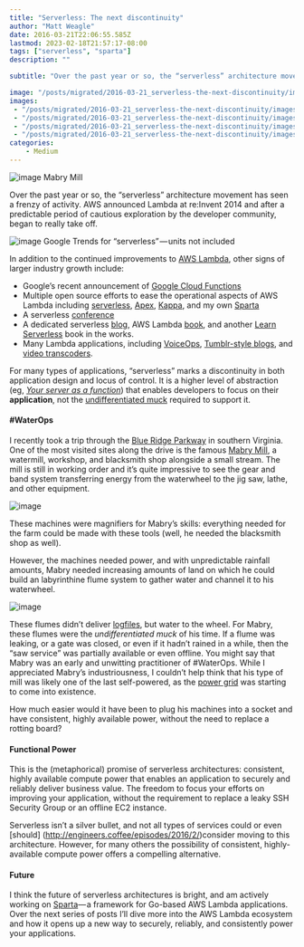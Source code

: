 ```yaml
---
title: "Serverless: The next discontinuity"
author: "Matt Weagle"
date: 2016-03-21T22:06:55.585Z
lastmod: 2023-02-18T21:57:17-08:00
tags: ["serverless", "sparta"]
description: ""

subtitle: "Over the past year or so, the “serverless” architecture movement has seen a frenzy of activity. AWS announced Lambda at re:Invent 2014 and…"

image: "/posts/migrated/2016-03-21_serverless-the-next-discontinuity/images/1.jpeg"
images:
 - "/posts/migrated/2016-03-21_serverless-the-next-discontinuity/images/1.jpeg"
 - "/posts/migrated/2016-03-21_serverless-the-next-discontinuity/images/2.png"
 - "/posts/migrated/2016-03-21_serverless-the-next-discontinuity/images/3.jpeg"
 - "/posts/migrated/2016-03-21_serverless-the-next-discontinuity/images/4.jpeg"
categories: 
    - Medium
---
```



![image](/posts/migrated/2016-03-21_serverless-the-next-discontinuity/images/1.jpeg#layoutTextWidth)
Mabry Mill



Over the past year or so, the “serverless” architecture movement has seen a frenzy of activity. AWS announced Lambda at re:Invent 2014 and after a predictable period of cautious exploration by the developer community, began to really take off.

![image](/posts/migrated/2016-03-21_serverless-the-next-discontinuity/images/2.png#layoutTextWidth)
Google Trends for “serverless” — units not included



In addition to the continued improvements to [AWS Lambda](https://aws.amazon.com/releasenotes/AWS-Lambda), other signs of larger industry growth include:

*   Google’s recent announcement of [Google Cloud Functions](https://cloud.google.com/functions/docs)
*   Multiple open source efforts to ease the operational aspects of AWS Lambda including [serverless](https://github.com/serverless/serverless), [Apex](https://github.com/apex/apex), [Kappa](https://github.com/garnaat/kappa), and my own [Sparta](http://gosparta.io)
*   A serverless [conference](http://serverlessconf.io/)
*   A dedicated serverless [blog](https://serverlesscode.com/), AWS Lambda [book](http://amzn.com/B016JOMAEE), and another [Learn Serverless](http://justserverless.com/blog/releasing-our-learn-serverless-book/) book in the works.
*   Many Lambda applications, including [VoiceOps](https://github.com/1Strategy/alexa-aws-administration), [Tumblr-style blogs](https://github.com/matteobrusa/Tumbless), and [video transcoders](https://github.com/kefabean/lambda-transcoder).

For many types of applications, “serverless” marks a discontinuity in both application design and locus of control. It is a higher level of abstraction (eg, [_Your server as a function_](https://engineering.twitter.com/research/publication/your-server-as-a-function)) that enables developers to focus on their **application**, not the [undifferentiated muck](https://aws.amazon.com/blogs/aws/we_build_muck_s/) required to support it.

#### #WaterOps

I recently took a trip through the [Blue Ridge Parkway](http://www.blueridgeparkway.org/) in southern Virginia. One of the most visited sites along the drive is the famous [Mabry Mill](https://en.wikipedia.org/wiki/Mabry_Mill), a watermill, workshop, and blacksmith shop alongside a small stream. The mill is still in working order and it’s quite impressive to see the gear and band system transferring energy from the waterwheel to the jig saw, lathe, and other equipment.

![image](/posts/migrated/2016-03-21_serverless-the-next-discontinuity/images/3.jpeg#layoutTextWidth)


These machines were magnifiers for Mabry’s skills: everything needed for the farm could be made with these tools (well, he needed the blacksmith shop as well).

However, the machines needed power, and with unpredictable rainfall amounts, Mabry needed increasing amounts of land on which he could build an labyrinthine flume system to gather water and channel it to his waterwheel.

![image](/posts/migrated/2016-03-21_serverless-the-next-discontinuity/images/4.jpeg#layoutTextWidth)


These flumes didn’t deliver [logfiles](https://flume.apache.org/), but water to the wheel. For Mabry, these flumes were the _undifferentiated muck_ of his time. If a flume was leaking, or a gate was closed, or even if it hadn’t rained in a while, then the “saw service” was partially available or even offline. You might say that Mabry was an early and unwitting practitioner of #WaterOps. While I appreciated Mabry’s industriousness, I couldn’t help think that his type of mill was likely one of the last self-powered, as the [power grid](https://en.wikipedia.org/wiki/Electrical_grid) was starting to come into existence.

How much easier would it have been to plug his machines into a socket and have consistent, highly available power, without the need to replace a rotting board?

#### Functional Power

This is the (metaphorical) promise of serverless architectures: consistent, highly available compute power that enables an application to securely and reliably deliver business value. The freedom to focus your efforts on improving your application, without the requirement to replace a leaky SSH Security Group or an offline EC2 instance.

Serverless isn’t a silver bullet, and not all types of services could or even [should] (http://engineers.coffee/episodes/2016/2/)consider moving to this architecture. However, for many others the possibility of consistent, highly-available compute power offers a compelling alternative.

#### Future

I think the future of serverless architectures is bright, and am actively working on [Sparta](http://gosparta.io/)— a framework for Go-based AWS Lambda applications. Over the next series of posts I’ll dive more into the AWS Lambda ecosystem and how it opens up a new way to securely, reliably, and consistently power your applications.
